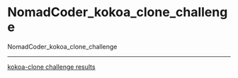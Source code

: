 # NomadCoder_kokoa_clone_challenge
NomadCoder_kokoa_clone_challenge

---
[kokoa-clone challenge results](https://easymean1207.github.io/NomadCoder_Kokoa-clone/)
